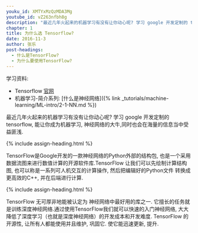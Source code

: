 ```yaml
---
youku_id: XMTYxMzQzMDA3Mg
youtube_id: vZ263nfbh8g
description: "最近几年火起来的机器学习有没有让你动心呢? 学习 google 开发定制的 tensorflow, 能让你成为机器学习, 神经网络的大牛,同时也会在海量的信息当中受益匪浅."
chapter: 1
title: 为什么选 Tensorflow?
date: 2016-11-3
author: 张乐
post-headings:
  - 什么是TensorFlow?
  - 为什么要使用TensorFlow?
---
```



学习资料:
  * Tensorflow [官网](https://www.tensorflow.org/)
  * 机器学习-简介系列: [什么是神经网络]({% link _tutorials/machine-learning/ML-intro/2-1-NN.md %})


最近几年火起来的机器学习有没有让你动心呢?
学习 google 开发定制的 tensorflow, 能让你成为机器学习, 神经网络的大牛,同时也会在海量的信息当中受益匪浅.

{% include assign-heading.html %}

TensorFlow是Google开发的一款神经网络的Python外部的结构包,
也是一个采用数据流图来进行数值计算的开源软件库.TensorFlow 让我们可以先绘制计算结构图, 
也可以称是一系列可人机交互的计算操作,
然后把编辑好的Python文件 转换成 更高效的C++, 并在后端进行计算.

{% include assign-heading.html %}

TensorFlow 无可厚非地能被认定为 神经网络中最好用的库之一.
它擅长的任务就是训练深度神经网络.通过使用TensorFlow我们就可以快速的入门神经网络,
大大降低了深度学习（也就是深度神经网络）的开发成本和开发难度.
TensorFlow 的开源性, 让所有人都能使用并且维护, 巩固它. 使它能迅速更新, 提升.
